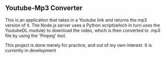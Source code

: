 ## Youtube-Mp3 Converter

This is an application that takes in a Youtube link and returns the mp3 version of it. The Node.js server uses a Python script(which in turn uses the YoutubeDL module) to download the video, which is then converted to .mp3 file by using the 'ffmpeg' tool.

This project is done merely for practice, and out of my own interest. 
It is currently in development
